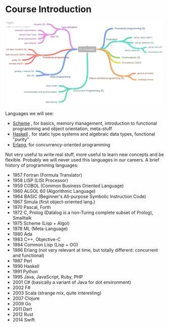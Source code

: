 # Course Introduction

![](images/70e3464f3aef02ec17f3f254e63c9475.png)

Languages we will see:

- [Scheme](00.Scheme.md) , for basics, memory management, introduction to functional programming and object orientation, meta-stuff
- [Haskell](01.Haskell.md) , for static type systems and algebraic data types, functional "purity"
- [Erlang](02.Erlang.md), for concurrency-oriented programming

Not very useful to write real stuff, more useful to learn new concepts and be flexible. Probably we will never used this languages in our careers. 
A brief history of programming languages:

- 1957 Fortran (Formula Translator)
- 1958 LISP (LISt Processor)
- 1959 COBOL (Common Business Oriented Language)
- 1960 ALGOL 60 (Algorithmic Language)
- 1964 BASIC (Beginner's All-purpose Symbolic Instruction Code)
- 1967 Simula (first object-oriented lang.)
- 1970 Pascal, Forth
- 1972 C, Prolog (Datalog is a non-Turing complete subset of Prolog), Smalltalk
- 1975 Scheme (Lisp + Algol)
- 1978 ML (Meta-Language)
- 1980 Ada
- 1983 C++, Objective-C
- 1984 Common Lisp (Lisp + OO)
- 1986 Erlang (not very relevant at time, but totally different: concurrent and functional)
- 1987 Perl
- 1990 Haskell
- 1991 Python
- 1995 Java, JavaScript, Ruby, PHP
- 2001 C# (basically a variant of Java for dot environment)
- 2002 F# 
- 2003 Scala (strange mix, quite interesting)
- 2007 Clojure 
- 2009 Go 
- 2011 Dart
- 2012 Rust
- 2014 Swift 

